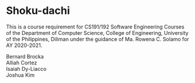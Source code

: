 # Shoku-dachi

This is a course requirement for CS191/192 Software Engineering Courses of the Department of Computer Science, College of Engineering, University of the Philippines, Diliman under the guidance of Ma. Rowena C. Solamo for AY 2020-2021.

Bernard Brocka  
Alliah Cortez  
Isaiah Dy-Liacco  
Joshua Kim
